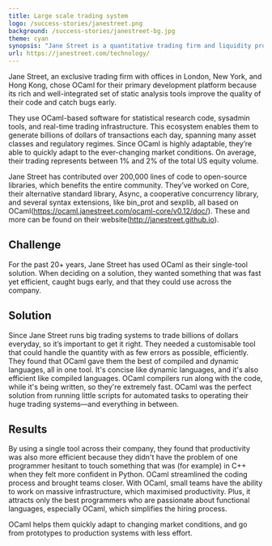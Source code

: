 ```yaml
---
title: Large scale trading system
logo: /success-stories/janestreet.png
background: /success-stories/janestreet-bg.jpg
theme: cyan
synopsis: "Jane Street is a quantitative trading firm and liquidity provider with a unique focus on technology and collaborative problem solving."
url: https://janestreet.com/technology/
---
```


Jane Street, an exclusive trading firm with offices in London, New York, and Hong Kong, chose OCaml for their primary development platform because its rich and well-integrated set of static analysis tools improve the quality of their code and catch bugs early. 

They use OCaml-based software for statistical research code, sysadmin tools, and real-time trading infrastructure. This ecosystem enables them to generate billions of dollars of transactions each day, spanning many asset classes and regulatory regimes. Since OCaml is highly adaptable, they’re able to quickly adapt to the ever-changing market conditions. On average, their trading represents between 1% and 2% of the total US equity volume.

Jane Street has contributed over 200,000 lines of code to open-source libraries, which benefits the entire community. They’ve worked on Core, their alternative standard library, Async, a cooperative concurrency library, and several syntax extensions, like bin_prot and sexplib, all based on OCaml(https://ocaml.janestreet.com/ocaml-core/v0.12/doc/). These and more can be found on their website(http://janestreet.github.io). 

## Challenge

For the past 20+ years, Jane Street has used OCaml as their single-tool solution. When deciding on a solution, they wanted something that was fast yet efficient, caught bugs early, and that they could use across the company.

## Solution

Since Jane Street runs big trading systems to trade billions of dollars everyday, so it’s important to get it right. They needed a customisable tool that could handle the quantity with as few errors as possible, efficiently. They found that OCaml gave them the best of compiled and dynamic languages, all in one tool. It's concise like dynamic languages, and it's also efficient like compiled languages. OCaml compilers run along with the code, while it's being written, so they're extremely fast. OCaml was the perfect solution from running little scripts for automated tasks to operating their huge trading systems—and everything in between.

## Results

By using a single tool across their company, they found that productivity was also more efficient because they didn't have the problem of one programmer hesitant to touch something that was (for example) in C++ when they felt more confident in Python. OCaml streamlined the coding process and brought teams closer. With OCaml, small teams have the ability to work on massive infrastructure, which maximised productivity. Plus, it attracts only the best programmers who are passionate about functional languages, especially OCaml, which simplifies the hiring process. 

OCaml helps them quickly adapt to changing market conditions, and go from prototypes to production systems with less effort.
